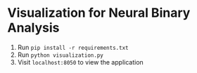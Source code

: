 # Visualization for Neural Binary Analysis

1. Run `pip install -r requirements.txt`
2. Run `python visualization.py`
3. Visit `localhost:8050` to view the application
